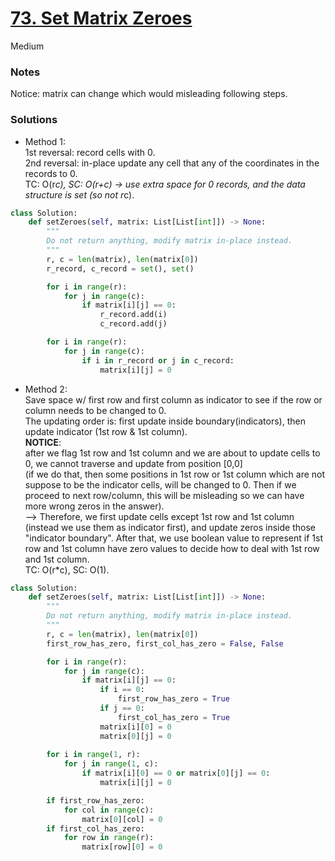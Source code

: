 # [73. Set Matrix Zeroes](https://leetcode.com/problems/set-matrix-zeroes/description/?envType=study-plan-v2&envId=top-interview-150)

Medium

### Notes

Notice: matrix can change which would misleading following steps.

### Solutions

- Method 1:\
  1st reversal: record cells with 0. \
  2nd reversal: in-place update any cell that any of the coordinates in the records to 0.\
  TC: O(r*c), SC: O(r+c) -> use extra space for 0 records, and the data structure is set (so not r*c).
```python
class Solution:
    def setZeroes(self, matrix: List[List[int]]) -> None:
        """
        Do not return anything, modify matrix in-place instead.
        """
        r, c = len(matrix), len(matrix[0])
        r_record, c_record = set(), set()

        for i in range(r):
            for j in range(c):
                if matrix[i][j] == 0:
                    r_record.add(i)
                    c_record.add(j)

        for i in range(r):
            for j in range(c):
                if i in r_record or j in c_record:
                    matrix[i][j] = 0
```

- Method 2:\
  Save space w/ first row and first column as indicator to see if the row or column needs to be changed to 0.\
  The updating order is: first update inside boundary(indicators), then update indicator (1st row & 1st column).\
  **NOTICE**:\
  after we flag 1st row and 1st column and we are about to update cells to 0, we cannot traverse and update from position [0,0]\
  (if we do that, then some positions in 1st row or 1st column which are not suppose to be the indicator cells, will be changed to 0. Then if we proceed to next row/column,
  this will be misleading so we can have more wrong zeros in the answer).\
  --> Therefore, we first update cells except 1st row and 1st column (instead we use them as indicator first), and update zeros inside those "indicator boundary".
  After that, we use boolean value to represent if 1st row and 1st column have zero values to decide how to deal with 1st row and 1st column.\
  TC: O(r*c), SC: O(1).
```python
class Solution:
    def setZeroes(self, matrix: List[List[int]]) -> None:
        """
        Do not return anything, modify matrix in-place instead.
        """
        r, c = len(matrix), len(matrix[0])
        first_row_has_zero, first_col_has_zero = False, False

        for i in range(r):
            for j in range(c):
                if matrix[i][j] == 0:
                    if i == 0:
                        first_row_has_zero = True
                    if j == 0:
                        first_col_has_zero = True
                    matrix[i][0] = 0
                    matrix[0][j] = 0
        
        for i in range(1, r):
            for j in range(1, c):
                if matrix[i][0] == 0 or matrix[0][j] == 0:
                    matrix[i][j] = 0

        if first_row_has_zero:
            for col in range(c):
                matrix[0][col] = 0 
        if first_col_has_zero:
            for row in range(r):
                matrix[row][0] = 0 
```

